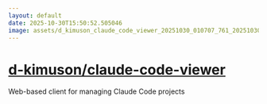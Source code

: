 ```yaml
---
layout: default
date: 2025-10-30T15:50:52.505046
image: assets/d_kimuson_claude_code_viewer_20251030_010707_761_20251030_130954_234f5d--20251030T141309664--cropped.png
---
```


# [d-kimuson/claude-code-viewer](https://github.com/d-kimuson/claude-code-viewer/)

Web-based client for managing Claude Code projects
